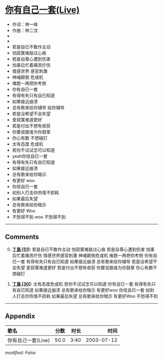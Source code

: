 # [你有自己一套(Live)](https://music.163.com/song?id=31234192)

* 作词：林一峰
* 作曲：林二汶
*
*
* 若是自已不敢作主动
* 怕寂寞难敌过心痕
* 若是自尊心遭到伤害
* 怕事后忙着痛苦疗伤
* 情感世界 感官刺激
* 神魂颠倒 危或机
* 难题一再把你考倒
* 你有自已一套
* 有得有失只有自已知道
* 如果接近崩溃
* 总有歌来给你辅导 给你辅导
* 若是没希望不会失望
* 爱寂寞难道更好
* 若是付出不想有收获
* 你要说服谁为你鼓掌
* 你心有数 不想碰钉
* 太有态度 危或机
* 若你不试试怎可以知道
* yeah你信自已一套
* 有得有失只有自已知道
* 如果接近崩溃
* 总有歌来给你暗示
* 有更好 woo
* 你信自已一套
* 如别人打击你热情不损耗
* 如果最后失望
* 总有歌来给你暗示
* 有更好 Woo
* 不愁得不到 woo 不愁得不到


---

## Comments
0. **[丁島 \[51\]](https://music.163.com/#/user/home?id=65911361):** 若是自已不敢作主动 怕寂寞难敌过心痕 若是自尊心遭到伤害 怕事后忙着痛苦疗伤 情感世界感官刺激 神魂颠倒危或机 难题一再把你考倒 你有自已一套 有得有失只有自已知道 如果接近崩溃 总有歌来给你辅导 若是没希望不会失望 爱寂寞难道更好 若是付出不想有收获 你要说服谁为你鼓掌 你心有数不想碰钉

1. **[丁島 \[30\]](https://music.163.com/#/user/home?id=65911361):** 太有态度危或机 若你不试试怎可以知道 你有自已一套 有得有失只有自已知道 如果接近崩溃 总有歌来给你暗示 有更好woo 你信自已一套 如别人打击你热情不损耗 如果最后失望 总有歌来给你暗示 有更好Woo 不愁得不到



---

## Appendix

|歌名|分数|时长|时间|
|:---|:---:|---:|---:|
|你有自己一套(Live)|50.0|3:40|2003-07-12

*modified: False*